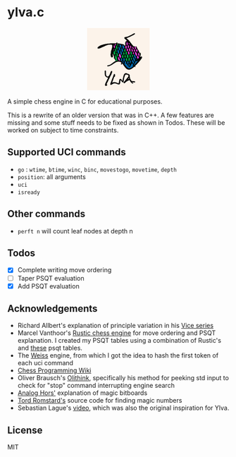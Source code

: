 # ylva.c

<p align="center" width="100%">
    <img width="28%" src="ylva.jpeg">
</p>

A simple chess engine in C for educational purposes.

This is a rewrite of an older version that was in C++. A few features are missing and some stuff needs to be fixed as shown in Todos. These will be worked on subject to time constraints.

## Supported UCI commands
- `go` : `wtime`, `btime`, `winc`, `binc`, `movestogo`, `movetime`, `depth`
- `position`: all arguments
- `uci`
- `isready`

## Other commands
- `perft n` will count leaf nodes at depth n

## Todos
- [x] Complete writing move ordering 
- [ ] Taper PSQT evaluation
- [x] Add PSQT evaluation

## Acknowledgements

- Richard Allbert's explanation of principle variation in his [Vice series](https://bit.ly/3XpdiKU)
- Marcel Vanthoor's [Rustic chess engine](https://rustic-chess.org) for move ordering and PSQT explanation. I created my PSQT tables using a combination of Rustic's and [these](https://www.chessprogramming.org/Simplified_Evaluation_Function) psqt tables. 
- The [Weiss](https://github.com/TerjeKir/weiss) engine, from which I got the idea to hash the first token of each uci command
- [Chess Programming Wiki](https://www.chessprogramming.org)
- Oliver Brausch's [Olithink](https://github.com/olithink), specifically his method for peeking std input to check for "stop" command interrupting engine search
- [Analog Hors'](https://analog-hors.github.io/site/magic-bitboards/) explanation of magic bitboards
- [Tord Romstard's](https://www.chessprogramming.org/Looking_for_Magics) source code for finding magic numbers
- Sebastian Lague's [video](https://www.youtube.com/watch?v=U4ogK0MIzqk), which was also the original inspiration for Ylva.

## License
MIT
